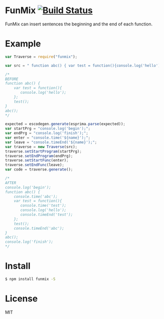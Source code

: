 FunMix [![Build Status](https://travis-ci.org/yosuke-furukawa/funmix.svg?branch=master)](https://travis-ci.org/yosuke-furukawa/funmix)
========================

FunMix can insert sentences the beginning and the end of each function.

Example
========================

```javascript
var Traverse = require("funmix");

var src = " function abc() { var test = function(){console.log('hello');}; test();} abc();";

/*
BEFORE
function abc() { 
    var test = function(){
       console.log('hello');
    };
    test();
}
abc();
*/ 

expected = escodegen.generate(esprima.parse(expected));
var startPrg = "console.log('begin');";
var endPrg = "console.log('finish');";
var enter = "console.time('${name}');";
var leave = "console.timeEnd('${name}');";
var traverse = new Traverse(src);
traverse.setStartProgram(startPrg);
traverse.setEndProgram(endPrg);
traverse.setStartFunc(enter);
traverse.setEndFunc(leave);
var code = traverse.generate();

/*
AFTER
console.log('begin');
function abc() { 
    console.time('abc'); 
    var test = function(){
       console.time('test');
       console.log('hello');
       console.timeEnd('test');
    };
    test();
    console.timeEnd('abc');
}
abc();
console.log('finish');
*/ 
```


Install
===========

```sh
$ npm install funmix -S
```


License
===========

MIT
